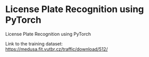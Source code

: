 # License Plate Recognition using PyTorch
 License Plate Recognition using PyTorch

Link to the training dataset: https://medusa.fit.vutbr.cz/traffic/download/512/
